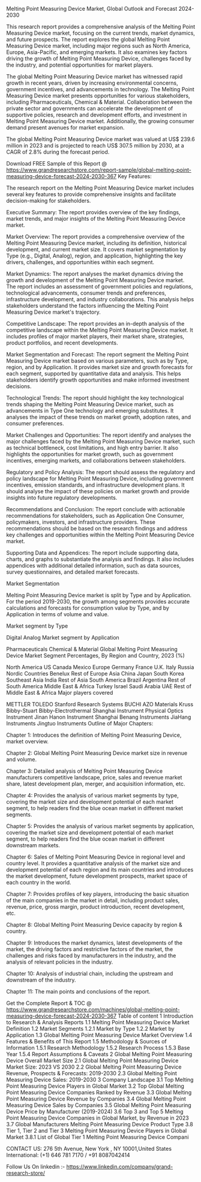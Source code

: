 Melting Point Measuring Device Market, Global Outlook and Forecast 2024-2030

This research report provides a comprehensive analysis of the Melting Point Measuring Device market, focusing on the current trends, market dynamics, and future prospects. The report explores the global Melting Point Measuring Device market, including major regions such as North America, Europe, Asia-Pacific, and emerging markets. It also examines key factors driving the growth of Melting Point Measuring Device, challenges faced by the industry, and potential opportunities for market players.

The global Melting Point Measuring Device market has witnessed rapid growth in recent years, driven by increasing environmental concerns, government incentives, and advancements in technology. The Melting Point Measuring Device market presents opportunities for various stakeholders, including Pharmaceuticals, Chemical & Material. Collaboration between the private sector and governments can accelerate the development of supportive policies, research and development efforts, and investment in Melting Point Measuring Device market. Additionally, the growing consumer demand present avenues for market expansion.

The global Melting Point Measuring Device market was valued at US$ 239.6 million in 2023 and is projected to reach US$ 307.5 million by 2030, at a CAGR of 2.8% during the forecast period.

Download FREE Sample of this Report @ https://www.grandresearchstore.com/report-sample/global-melting-point-measuring-device-forecast-2024-2030-367
Key Features:

The research report on the Melting Point Measuring Device market includes several key features to provide comprehensive insights and facilitate decision-making for stakeholders.

Executive Summary: The report provides overview of the key findings, market trends, and major insights of the Melting Point Measuring Device market.

Market Overview: The report provides a comprehensive overview of the Melting Point Measuring Device market, including its definition, historical development, and current market size. It covers market segmentation by Type (e.g., Digital, Analog), region, and application, highlighting the key drivers, challenges, and opportunities within each segment.

Market Dynamics: The report analyses the market dynamics driving the growth and development of the Melting Point Measuring Device market. The report includes an assessment of government policies and regulations, technological advancements, consumer trends and preferences, infrastructure development, and industry collaborations. This analysis helps stakeholders understand the factors influencing the Melting Point Measuring Device market's trajectory.

Competitive Landscape: The report provides an in-depth analysis of the competitive landscape within the Melting Point Measuring Device market. It includes profiles of major market players, their market share, strategies, product portfolios, and recent developments.

Market Segmentation and Forecast: The report segment the Melting Point Measuring Device market based on various parameters, such as by Type, region, and by Application. It provides market size and growth forecasts for each segment, supported by quantitative data and analysis. This helps stakeholders identify growth opportunities and make informed investment decisions.

Technological Trends: The report should highlight the key technological trends shaping the Melting Point Measuring Device market, such as advancements in Type One technology and emerging substitutes. It analyses the impact of these trends on market growth, adoption rates, and consumer preferences.

Market Challenges and Opportunities: The report identify and analyses the major challenges faced by the Melting Point Measuring Device market, such as technical bottleneck, cost limitations, and high entry barrier. It also highlights the opportunities for market growth, such as government incentives, emerging markets, and collaborations between stakeholders.

Regulatory and Policy Analysis: The report should assess the regulatory and policy landscape for Melting Point Measuring Device, including government incentives, emission standards, and infrastructure development plans. It should analyse the impact of these policies on market growth and provide insights into future regulatory developments.

Recommendations and Conclusion: The report conclude with actionable recommendations for stakeholders, such as Application One Consumer, policymakers, investors, and infrastructure providers. These recommendations should be based on the research findings and address key challenges and opportunities within the Melting Point Measuring Device market.

Supporting Data and Appendices: The report include supporting data, charts, and graphs to substantiate the analysis and findings. It also includes appendices with additional detailed information, such as data sources, survey questionnaires, and detailed market forecasts.

Market Segmentation

Melting Point Measuring Device market is split by Type and by Application. For the period 2019-2030, the growth among segments provides accurate calculations and forecasts for consumption value by Type, and by Application in terms of volume and value.

Market segment by Type

Digital
Analog
Market segment by Application

Pharmaceuticals
Chemical & Material
Global Melting Point Measuring Device Market Segment Percentages, By Region and Country, 2023 (%)

North America
US
Canada
Mexico
Europe
Germany
France
U.K.
Italy
Russia
Nordic Countries
Benelux
Rest of Europe
Asia
China
Japan
South Korea
Southeast Asia
India
Rest of Asia
South America
Brazil
Argentina
Rest of South America
Middle East & Africa
Turkey
Israel
Saudi Arabia
UAE
Rest of Middle East & Africa
Major players covered

METTLER TOLEDO
Stanford Research Systems
BUCHI
AZO Materials
Kruss
Bibby-Stuart
Bibby-Electrothermal
Shanghai Instrument Physical Optics Instrument
Jinan Hanon Instrument
Shanghai Benang Instruments
JiaHang Instruments
Jingtuo Instruments
Outline of Major Chapters:

Chapter 1: Introduces the definition of Melting Point Measuring Device, market overview.

Chapter 2: Global Melting Point Measuring Device market size in revenue and volume.

Chapter 3: Detailed analysis of Melting Point Measuring Device manufacturers competitive landscape, price, sales and revenue market share, latest development plan, merger, and acquisition information, etc.

Chapter 4: Provides the analysis of various market segments by type, covering the market size and development potential of each market segment, to help readers find the blue ocean market in different market segments.

Chapter 5: Provides the analysis of various market segments by application, covering the market size and development potential of each market segment, to help readers find the blue ocean market in different downstream markets.

Chapter 6: Sales of Melting Point Measuring Device in regional level and country level. It provides a quantitative analysis of the market size and development potential of each region and its main countries and introduces the market development, future development prospects, market space of each country in the world.

Chapter 7: Provides profiles of key players, introducing the basic situation of the main companies in the market in detail, including product sales, revenue, price, gross margin, product introduction, recent development, etc.

Chapter 8: Global Melting Point Measuring Device capacity by region & country.

Chapter 9: Introduces the market dynamics, latest developments of the market, the driving factors and restrictive factors of the market, the challenges and risks faced by manufacturers in the industry, and the analysis of relevant policies in the industry.

Chapter 10: Analysis of industrial chain, including the upstream and downstream of the industry.

Chapter 11: The main points and conclusions of the report.

Get the Complete Report & TOC @ https://www.grandresearchstore.com/machines/global-melting-point-measuring-device-forecast-2024-2030-367
Table of content
1 Introduction to Research & Analysis Reports
1.1 Melting Point Measuring Device Market Definition
1.2 Market Segments
1.2.1 Market by Type
1.2.2 Market by Application
1.3 Global Melting Point Measuring Device Market Overview
1.4 Features & Benefits of This Report
1.5 Methodology & Sources of Information
1.5.1 Research Methodology
1.5.2 Research Process
1.5.3 Base Year
1.5.4 Report Assumptions & Caveats
2 Global Melting Point Measuring Device Overall Market Size
2.1 Global Melting Point Measuring Device Market Size: 2023 VS 2030
2.2 Global Melting Point Measuring Device Revenue, Prospects & Forecasts: 2019-2030
2.3 Global Melting Point Measuring Device Sales: 2019-2030
3 Company Landscape
3.1 Top Melting Point Measuring Device Players in Global Market
3.2 Top Global Melting Point Measuring Device Companies Ranked by Revenue
3.3 Global Melting Point Measuring Device Revenue by Companies
3.4 Global Melting Point Measuring Device Sales by Companies
3.5 Global Melting Point Measuring Device Price by Manufacturer (2019-2024)
3.6 Top 3 and Top 5 Melting Point Measuring Device Companies in Global Market, by Revenue in 2023
3.7 Global Manufacturers Melting Point Measuring Device Product Type
3.8 Tier 1, Tier 2 and Tier 3 Melting Point Measuring Device Players in Global Market
3.8.1 List of Global Tier 1 Melting Point Measuring Device Compani

CONTACT US:
276 5th Avenue, New York , NY 10001,United States
International: (+1) 646 781 7170 / +91 8087042414

Follow Us On linkedin :- https://www.linkedin.com/company/grand-research-store/

